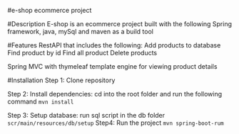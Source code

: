 #e-shop ecommerce project 


#Description 
E-shop is an ecommerce project built with
the following Spring framework, java, mySql 
and maven as a build tool

#Features
RestAPI that includes the following: 
Add products to database 
Find product by id 
Find all product
Delete products 

Spring MVC with thymeleaf template engine for 
viewing product details

#Installation
Step 1: Clone repository

Step 2: Install dependencies: cd into the root folder and 
run the following command
`mvn install`

Step 3: Setup database: run sql script in the db folder
`scr/main/resources/db/setup`
Step4: Run the project
`mvn spring-boot-rum`
